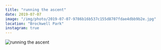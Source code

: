 ```yaml
---
title: "running the ascent"
date: 2019-07-07
image: "/img/photo/2019-07-07-9786b16b537c155d8707fdae4dbb9b2e.jpg"
location: "Brockwell Park"
instagram: true
---
```


![running the ascent](/img/photo/2019-07-07-9786b16b537c155d8707fdae4dbb9b2e.jpg)
